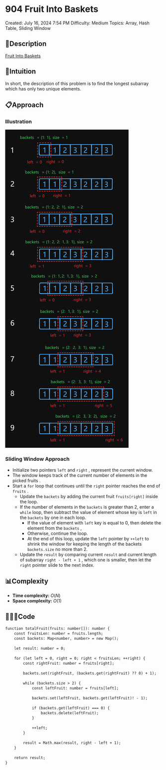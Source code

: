# 904 Fruit Into Baskets

Created: July 16, 2024 7:54 PM
Difficulty: Medium
Topics: Array, Hash Table, Sliding Window

## 📖Description

[Fruit Into Baskets](https://leetcode.com/problems/fruit-into-baskets/description/)

## 🤔Intuition

In short, the description of this problem is to find the longest subarray which has only two unique elements.

## 📋Approach

### Illustration

![FruitIntoBaskets](./FruitIntoBaskets.png)

### Sliding Window Approach

- Initialize two pointers `left` and `right` , represent the current window.
- The window keeps track of the current number of elements in the picked fruits .
- Start a `for` loop that continues until the `right` pointer reaches the end of `fruits` .
    - Update the `backets` by adding the current fruit `fruits[right]` inside the loop.
    - If the number of elements in the `backets` is greater than 2, enter a `while` loop, then subtract the value of element whose key is `left` in the `backets` by one in each loop.
        - If the value of element with `left` key is equal to 0, then delete the element from the `backets` ,
        - Otherwise, continue the loop.
        - At the end of this loop, update the `left` pointer by `++left` to shrink the window for keeping the length of the backets `backets.size` no more than 2.
    - Update the `result` by comparing current `result` and current length of subarray `right - left + 1` , which one is smaller, then let the `right` pointer slide to the next index.

## 📊Complexity

- **Time complexity:** $O(N)$
- **Space complexity:** $O(1)$

## 🧑🏻‍💻Code

```tsx
function totalFruit(fruits: number[]): number {
    const fruitsLen: number = fruits.length;
    const backets: Map<number, number> = new Map();

    let result: number = 0;

    for (let left = 0, right = 0; right < fruitsLen; ++right) {
        const rightFruit: number = fruits[right];

        backets.set(rightFruit, (backets.get(rightFruit) ?? 0) + 1);

        while (backets.size > 2) {
            const leftFruit: number = fruits[left];

            backets.set(leftFruit, backets.get(leftFruit)! - 1);

            if (backets.get(leftFruit) === 0) {
                backets.delete(leftFruit);
            }

            ++left;
        }

        result = Math.max(result, right - left + 1);
    }

    return result;
}
```